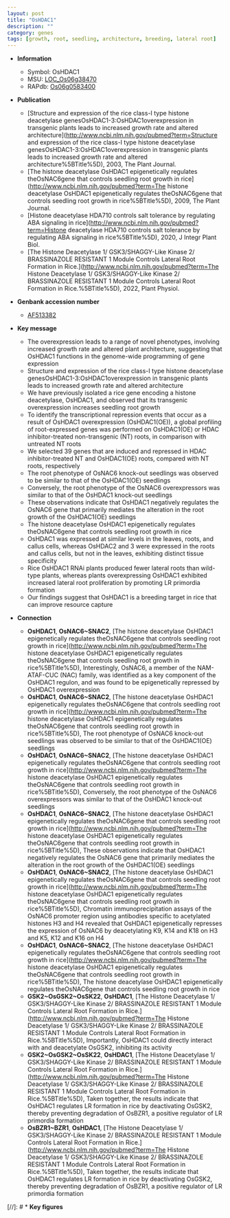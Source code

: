 ```yaml
---
layout: post
title: "OsHDAC1"
description: ""
category: genes
tags: [growth, root, seedling, architecture, breeding, lateral root]
---
```


* **Information**  
    + Symbol: OsHDAC1  
    + MSU: [LOC_Os06g38470](http://rice.uga.edu/cgi-bin/ORF_infopage.cgi?orf=LOC_Os06g38470)  
    + RAPdb: [Os06g0583400](http://rapdb.dna.affrc.go.jp/viewer/gbrowse_details/irgsp1?name=Os06g0583400)  

* **Publication**  
    + [Structure and expression of the rice class-I type histone deacetylase genesOsHDAC1-3:OsHDAC1overexpression in transgenic plants leads to increased growth rate and altered architecture](http://www.ncbi.nlm.nih.gov/pubmed?term=Structure and expression of the rice class-I type histone deacetylase genesOsHDAC1-3:OsHDAC1overexpression in transgenic plants leads to increased growth rate and altered architecture%5BTitle%5D), 2003, The Plant Journal.
    + [The histone deacetylase OsHDAC1 epigenetically regulates theOsNAC6gene that controls seedling root growth in rice](http://www.ncbi.nlm.nih.gov/pubmed?term=The histone deacetylase OsHDAC1 epigenetically regulates theOsNAC6gene that controls seedling root growth in rice%5BTitle%5D), 2009, The Plant Journal.
    + [Histone deacetylase HDA710 controls salt tolerance by regulating ABA signaling in rice](http://www.ncbi.nlm.nih.gov/pubmed?term=Histone deacetylase HDA710 controls salt tolerance by regulating ABA signaling in rice%5BTitle%5D), 2020, J Integr Plant Biol.
    + [The Histone Deacetylase 1/ GSK3/SHAGGY-Like Kinase 2/ BRASSINAZOLE RESISTANT 1 Module Controls Lateral Root Formation in Rice.](http://www.ncbi.nlm.nih.gov/pubmed?term=The Histone Deacetylase 1/ GSK3/SHAGGY-Like Kinase 2/ BRASSINAZOLE RESISTANT 1 Module Controls Lateral Root Formation in Rice.%5BTitle%5D), 2022, Plant Physiol.

* **Genbank accession number**  
    + [AF513382](http://www.ncbi.nlm.nih.gov/nuccore/AF513382)

* **Key message**  
    + The overexpression leads to a range of novel phenotypes, involving increased growth rate and altered plant architecture, suggesting that OsHDAC1 functions in the genome-wide programming of gene expression
    + Structure and expression of the rice class-I type histone deacetylase genesOsHDAC1-3:OsHDAC1overexpression in transgenic plants leads to increased growth rate and altered architecture
    + We have previously isolated a rice gene encoding a histone deacetylase, OsHDAC1, and observed that its transgenic overexpression increases seedling root growth
    + To identify the transcriptional repression events that occur as a result of OsHDAC1 overexpression (OsHDAC1(OE)), a global profiling of root-expressed genes was performed on OsHDAC1(OE) or HDAC inhibitor-treated non-transgenic (NT) roots, in comparison with untreated NT roots
    + We selected 39 genes that are induced and repressed in HDAC inhibitor-treated NT and OsHDAC1(OE) roots, compared with NT roots, respectively
    + The root phenotype of OsNAC6 knock-out seedlings was observed to be similar to that of the OsHDAC1(OE) seedlings
    + Conversely, the root phenotype of the OsNAC6 overexpressors was similar to that of the OsHDAC1 knock-out seedlings
    + These observations indicate that OsHDAC1 negatively regulates the OsNAC6 gene that primarily mediates the alteration in the root growth of the OsHDAC1(OE) seedlings
    + The histone deacetylase OsHDAC1 epigenetically regulates theOsNAC6gene that controls seedling root growth in rice
    + OsHDAC1 was expressed at similar levels in the leaves, roots, and callus cells, whereas OsHDAC2 and 3 were expressed in the roots and callus cells, but not in the leaves, exhibiting distinct tissue specificity
    + Rice OsHDAC1 RNAi plants produced fewer lateral roots than wild-type plants, whereas plants overexpressing OsHDAC1 exhibited increased lateral root proliferation by promoting LR primordia formation
    + Our findings suggest that OsHDAC1 is a breeding target in rice that can improve resource capture

* **Connection**  
    + __OsHDAC1__, __OsNAC6~SNAC2__, [The histone deacetylase OsHDAC1 epigenetically regulates theOsNAC6gene that controls seedling root growth in rice](http://www.ncbi.nlm.nih.gov/pubmed?term=The histone deacetylase OsHDAC1 epigenetically regulates theOsNAC6gene that controls seedling root growth in rice%5BTitle%5D), Interestingly, OsNAC6, a member of the NAM-ATAF-CUC (NAC) family, was identified as a key component of the OsHDAC1 regulon, and was found to be epigenetically repressed by OsHDAC1 overexpression
    + __OsHDAC1__, __OsNAC6~SNAC2__, [The histone deacetylase OsHDAC1 epigenetically regulates theOsNAC6gene that controls seedling root growth in rice](http://www.ncbi.nlm.nih.gov/pubmed?term=The histone deacetylase OsHDAC1 epigenetically regulates theOsNAC6gene that controls seedling root growth in rice%5BTitle%5D), The root phenotype of OsNAC6 knock-out seedlings was observed to be similar to that of the OsHDAC1(OE) seedlings
    + __OsHDAC1__, __OsNAC6~SNAC2__, [The histone deacetylase OsHDAC1 epigenetically regulates theOsNAC6gene that controls seedling root growth in rice](http://www.ncbi.nlm.nih.gov/pubmed?term=The histone deacetylase OsHDAC1 epigenetically regulates theOsNAC6gene that controls seedling root growth in rice%5BTitle%5D), Conversely, the root phenotype of the OsNAC6 overexpressors was similar to that of the OsHDAC1 knock-out seedlings
    + __OsHDAC1__, __OsNAC6~SNAC2__, [The histone deacetylase OsHDAC1 epigenetically regulates theOsNAC6gene that controls seedling root growth in rice](http://www.ncbi.nlm.nih.gov/pubmed?term=The histone deacetylase OsHDAC1 epigenetically regulates theOsNAC6gene that controls seedling root growth in rice%5BTitle%5D), These observations indicate that OsHDAC1 negatively regulates the OsNAC6 gene that primarily mediates the alteration in the root growth of the OsHDAC1(OE) seedlings
    + __OsHDAC1__, __OsNAC6~SNAC2__, [The histone deacetylase OsHDAC1 epigenetically regulates theOsNAC6gene that controls seedling root growth in rice](http://www.ncbi.nlm.nih.gov/pubmed?term=The histone deacetylase OsHDAC1 epigenetically regulates theOsNAC6gene that controls seedling root growth in rice%5BTitle%5D), Chromatin immunoprecipitation assays of the OsNAC6 promoter region using antibodies specific to acetylated histones H3 and H4 revealed that OsHDAC1 epigenetically represses the expression of OsNAC6 by deacetylating K9, K14 and K18 on H3 and K5, K12 and K16 on H4
    + __OsHDAC1__, __OsNAC6~SNAC2__, [The histone deacetylase OsHDAC1 epigenetically regulates theOsNAC6gene that controls seedling root growth in rice](http://www.ncbi.nlm.nih.gov/pubmed?term=The histone deacetylase OsHDAC1 epigenetically regulates theOsNAC6gene that controls seedling root growth in rice%5BTitle%5D), The histone deacetylase OsHDAC1 epigenetically regulates theOsNAC6gene that controls seedling root growth in rice
    + __GSK2~OsGSK2~OsSK22__, __OsHDAC1__, [The Histone Deacetylase 1/ GSK3/SHAGGY-Like Kinase 2/ BRASSINAZOLE RESISTANT 1 Module Controls Lateral Root Formation in Rice.](http://www.ncbi.nlm.nih.gov/pubmed?term=The Histone Deacetylase 1/ GSK3/SHAGGY-Like Kinase 2/ BRASSINAZOLE RESISTANT 1 Module Controls Lateral Root Formation in Rice.%5BTitle%5D),  Importantly, OsHDAC1 could directly interact with and deacetylate OsGSK2, inhibiting its activity
    + __GSK2~OsGSK2~OsSK22__, __OsHDAC1__, [The Histone Deacetylase 1/ GSK3/SHAGGY-Like Kinase 2/ BRASSINAZOLE RESISTANT 1 Module Controls Lateral Root Formation in Rice.](http://www.ncbi.nlm.nih.gov/pubmed?term=The Histone Deacetylase 1/ GSK3/SHAGGY-Like Kinase 2/ BRASSINAZOLE RESISTANT 1 Module Controls Lateral Root Formation in Rice.%5BTitle%5D),  Taken together, the results indicate that OsHDAC1 regulates LR formation in rice by deactivating OsGSK2, thereby preventing degradation of OsBZR1, a positive regulator of LR primordia formation
    + __OsBZR1~BZR1__, __OsHDAC1__, [The Histone Deacetylase 1/ GSK3/SHAGGY-Like Kinase 2/ BRASSINAZOLE RESISTANT 1 Module Controls Lateral Root Formation in Rice.](http://www.ncbi.nlm.nih.gov/pubmed?term=The Histone Deacetylase 1/ GSK3/SHAGGY-Like Kinase 2/ BRASSINAZOLE RESISTANT 1 Module Controls Lateral Root Formation in Rice.%5BTitle%5D),  Taken together, the results indicate that OsHDAC1 regulates LR formation in rice by deactivating OsGSK2, thereby preventing degradation of OsBZR1, a positive regulator of LR primordia formation

[//]: # * **Key figures**  


